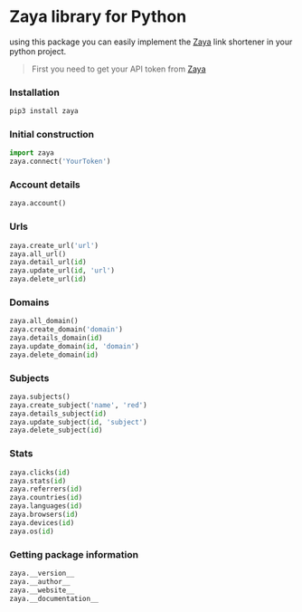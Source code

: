 # Zaya library for Python
using this package you can easily implement the [Zaya](https://zaya.io) link shortener in your python project.

> First you need to get your API token from [Zaya](https://zaya.io/developers/api)


### Installation
```py
pip3 install zaya
```

### Initial construction
```py
import zaya
zaya.connect('YourToken')
```

### Account details
```py
zaya.account()
```

### Urls
```py
zaya.create_url('url')
zaya.all_url()
zaya.detail_url(id)
zaya.update_url(id, 'url')
zaya.delete_url(id)
```

### Domains
```py
zaya.all_domain()
zaya.create_domain('domain')
zaya.details_domain(id)
zaya.update_domain(id, 'domain')
zaya.delete_domain(id)
```

### Subjects
```py
zaya.subjects()
zaya.create_subject('name', 'red')
zaya.details_subject(id)
zaya.update_subject(id, 'subject')
zaya.delete_subject(id)
```

### Stats
```py
zaya.clicks(id)
zaya.stats(id)
zaya.referrers(id)
zaya.countries(id)
zaya.languages(id)
zaya.browsers(id)
zaya.devices(id)
zaya.os(id)
```

### Getting package information
```py
zaya.__version__
zaya.__author__
zaya.__website__
zaya.__documentation__
```
